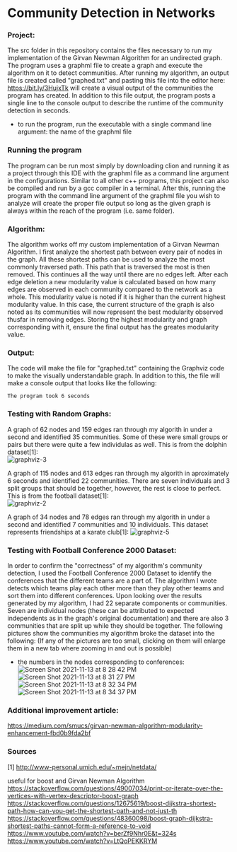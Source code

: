 # Community Detection in Networks

### Project:
The src folder in this repository contains the files necessary to run my implementation of the Girvan Newman Algorithm for 
an undirected graph. The program uses a graphml file to create a graph and execute the algorithm on it to detect communities. After running my algorithm, an output file is created called "graphed.txt" and pasting this file into
the editor here: https://bit.ly/3HujxTk will create a visual output of the communities the program has created. In addition to
this file output, the program posts a single line to the console output to describe the runtime of the community detection in seconds.
  - to run the program, run the executable with a single command line argument: the name of the graphml file

### Running the program
The program can be run most simply by downloading clion and running it as a project through this IDE with the graphml file as a command line argument in the configurations. Similar to all other c++ programs, this project can also be compiled and run by a gcc compiler in a terminal. After this, running the program with the command line argument of the graphml file you wish to analyze will create the proper file output so long as the given graph is always within the reach of the program (i.e. same folder).

### Algorithm:
The algorithm works off my custom implementation of a Girvan Newman Algorithm. I first analyze the shortest path between every
pair of nodes in the graph. All these shortest paths can be used to analyze the most commonly traversed path. This path that is
traversed the most is then removed. This continues all the way until there are no edges left. After each edge deletion
a new modularity value is calculated based on how many edges are observed in each community compared to the network as a whole. 
This modularity value is noted if it is higher than the current highest modularity value. In this case, the current structure of the 
graph is also noted as its communities will now represent the best modularity observed thusfar in removing edges. Storing the highest modularity and graph corresponding with it, ensure the final output has the greates modularity value.

### Output:
The code will make the file for "graphed.txt" containing the Graphviz code to make the visually understandable graph.
In addition to this, the file will make a console output that looks like the following:
```
The program took 6 seconds
```

### Testing with Random Graphs:
A graph of 62 nodes and 159 edges ran through my algorith in under a second and identified 35 communities. Some of these were small groups or pairs but there were quite a few individulas as well. This is from the dolphin dataset[1]:  
![graphviz-3](https://user-images.githubusercontent.com/72896477/141665868-72673715-b327-4dab-a92c-d6aed6e37361.png)

A graph of 115 nodes and 613 edges ran through my algorith in aproximately 6 seconds and identified 22 communities. There are seven individuals and 3 split groups that should be together, however, the rest is close to perfect. This is from the football dataset[1]:  
![graphviz-2](https://user-images.githubusercontent.com/72896477/141665343-7db76992-8c57-4868-8821-dba68bbcd142.png)

A graph of 34 nodes and 78 edges ran through my algorith in under a second and identified 7 communities and 10 individuals. This dataset represents friendships at a karate club[1]:
![graphviz-5](https://user-images.githubusercontent.com/72896477/141666195-faf1478a-269f-4734-a3e2-4593e41562a2.png)



### Testing with Football Conference 2000 Dataset:
In order to confirm the "correctness" of my algorithm's community detection, I used the Football Conference
2000 Dataset to identify the conferences that the different teams are a part of. The algorithm I wrote detects which 
teams play each other more than they play other teams and sort them into different conferences. Upon looking over the results
generated by my algorithm, I had 22 separate components or communities. Seven are individual nodes (these can be attributed to expected independents as in the graph's original documentation) 
and there are also 3 communities that are split up while they should be together. The following pictures show the communities 
my algorithm broke the dataset into the following: (If any of the pictures are too small, clicking on them will enlarge them in a new tab where zooming in and out is possible)

- the numbers in the nodes corresponding to conferences:
![Screen Shot 2021-11-13 at 8 28 42 PM](https://user-images.githubusercontent.com/72896477/141665083-0e704ab4-4404-406f-a4ac-1dce43d3597d.png)
![Screen Shot 2021-11-13 at 8 31 27 PM](https://user-images.githubusercontent.com/72896477/141665112-244bce41-bc97-484e-94ae-2a072583905f.png)
![Screen Shot 2021-11-13 at 8 32 34 PM](https://user-images.githubusercontent.com/72896477/141665144-0e7b1a9b-59eb-455e-b94b-8a25abdff295.png)
![Screen Shot 2021-11-13 at 8 34 37 PM](https://user-images.githubusercontent.com/72896477/141665193-25002e99-0bfc-457f-b195-d4e6a8f4bf72.png)

### Additional improvement article:

https://medium.com/smucs/girvan-newman-algorithm-modularity-enhancement-fbd0b9fda2bf

### Sources 
[1] http://www-personal.umich.edu/~mejn/netdata/

useful for boost and Girvan Newman Algorithm
https://stackoverflow.com/questions/49007034/print-or-iterate-over-the-vertices-with-vertex-descriptor-boost-graph
https://stackoverflow.com/questions/12675619/boost-dijkstra-shortest-path-how-can-you-get-the-shortest-path-and-not-just-th
https://stackoverflow.com/questions/48360098/boost-graph-dijkstra-shortest-paths-cannot-form-a-reference-to-void
https://www.youtube.com/watch?v=berZf9Nhr0E&t=324s
https://www.youtube.com/watch?v=LtQoPEKKRYM
